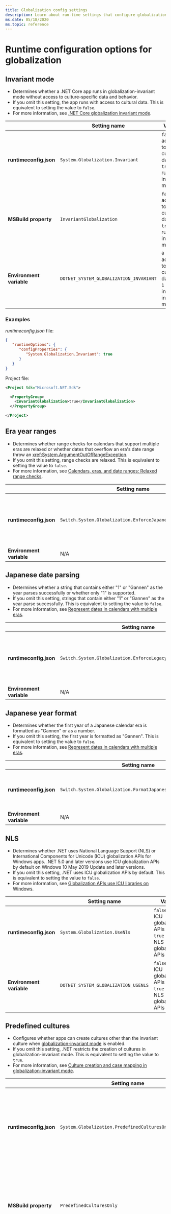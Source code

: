 ```yaml
---
title: Globalization config settings
description: Learn about run-time settings that configure globalization aspects of a .NET Core app, for example, how it parses Japanese dates.
ms.date: 05/18/2020
ms.topic: reference
---
```

# Runtime configuration options for globalization

## Invariant mode

- Determines whether a .NET Core app runs in globalization-invariant mode without access to culture-specific data and behavior.
- If you omit this setting, the app runs with access to cultural data. This is equivalent to setting the value to `false`.
- For more information, see [.NET Core globalization invariant mode](https://github.com/dotnet/runtime/blob/main/docs/design/features/globalization-invariant-mode.md).

| | Setting name | Values |
| - | - | - |
| **runtimeconfig.json** | `System.Globalization.Invariant` | `false` - access to cultural data<br/>`true` - run in invariant mode |
| **MSBuild property** | `InvariantGlobalization` | `false` - access to cultural data<br/>`true` - run in invariant mode |
| **Environment variable** | `DOTNET_SYSTEM_GLOBALIZATION_INVARIANT` | `0` - access to cultural data<br/>`1` - run in invariant mode |

### Examples

*runtimeconfig.json* file:

```json
{
   "runtimeOptions": {
      "configProperties": {
         "System.Globalization.Invariant": true
      }
   }
}
```

Project file:

```xml
<Project Sdk="Microsoft.NET.Sdk">

  <PropertyGroup>
    <InvariantGlobalization>true</InvariantGlobalization>
  </PropertyGroup>

</Project>
```

## Era year ranges

- Determines whether range checks for calendars that support multiple eras are relaxed or whether dates that overflow an era's date range throw an <xref:System.ArgumentOutOfRangeException>.
- If you omit this setting, range checks are relaxed. This is equivalent to setting the value to `false`.
- For more information, see [Calendars, eras, and date ranges: Relaxed range checks](../../standard/datetime/working-with-calendars.md#calendars-eras-and-date-ranges-relaxed-range-checks).

| | Setting name | Values |
| - | - | - |
| **runtimeconfig.json** | `Switch.System.Globalization.EnforceJapaneseEraYearRanges` | `false` - relaxed range checks<br/>`true` - overflows cause an exception |
| **Environment variable** | N/A | N/A |

## Japanese date parsing

- Determines whether a string that contains either "1" or "Gannen" as the year parses successfully or whether only "1" is supported.
- If you omit this setting, strings that contain either "1" or "Gannen" as the year parse successfully. This is equivalent to setting the value to `false`.
- For more information, see [Represent dates in calendars with multiple eras](../../standard/datetime/working-with-calendars.md#represent-dates-in-calendars-with-multiple-eras).

| | Setting name | Values |
| - | - | - |
| **runtimeconfig.json** | `Switch.System.Globalization.EnforceLegacyJapaneseDateParsing` | `false` - "Gannen" or "1" is supported<br/>`true` - only "1" is supported |
| **Environment variable** | N/A | N/A |

## Japanese year format

- Determines whether the first year of a Japanese calendar era is formatted as "Gannen" or as a number.
- If you omit this setting, the first year is formatted as "Gannen". This is equivalent to setting the value to `false`.
- For more information, see [Represent dates in calendars with multiple eras](../../standard/datetime/working-with-calendars.md#represent-dates-in-calendars-with-multiple-eras).

| | Setting name | Values |
| - | - | - |
| **runtimeconfig.json** | `Switch.System.Globalization.FormatJapaneseFirstYearAsANumber` | `false` - format as "Gannen"<br/>`true` - format as number |
| **Environment variable** | N/A | N/A |

## NLS

- Determines whether .NET uses National Language Support (NLS) or International Components for Unicode (ICU) globalization APIs for Windows apps. .NET 5.0 and later versions use ICU globalization APIs by default on Windows 10 May 2019 Update and later versions.
- If you omit this setting, .NET uses ICU globalization APIs by default. This is equivalent to setting the value to `false`.
- For more information, see [Globalization APIs use ICU libraries on Windows](../compatibility/globalization/5.0/icu-globalization-api.md).

| | Setting name | Values | Introduced |
| - | - | - | - |
| **runtimeconfig.json** | `System.Globalization.UseNls` | `false` - Use ICU globalization APIs<br/>`true` - Use NLS globalization APIs | .NET 5.0 |
| **Environment variable** | `DOTNET_SYSTEM_GLOBALIZATION_USENLS` | `false` - Use ICU globalization APIs<br/>`true` - Use NLS globalization APIs | .NET 5.0 |

## Predefined cultures

- Configures whether apps can create cultures other than the invariant culture when [globalization-invariant mode](https://github.com/dotnet/runtime/blob/main/docs/design/features/globalization-invariant-mode.md) is enabled.
- If you omit this setting, .NET restricts the creation of cultures in globalization-invariant mode. This is equivalent to setting the value to `true`.
- For more information, see [Culture creation and case mapping in globalization-invariant mode](../compatibility/globalization/6.0/culture-creation-invariant-mode.md).

| | Setting name | Values | Introduced |
| - | - | - | - |
| **runtimeconfig.json** | `System.Globalization.PredefinedCulturesOnly` | `true` - In globalization-invariant mode, don't allow creation of any culture except the invariant culture.<br/>`false` - Allow creation of any culture. | .NET 6 |
| **MSBuild property** | `PredefinedCulturesOnly` | `true` - In globalization-invariant mode, don't allow creation of any culture except the invariant culture.<br/>`false` - Allow creation of any culture. | .NET 6 |
| **Environment variable** | `DOTNET_SYSTEM_GLOBALIZATION_PREDEFINED_CULTURES_ONLY` | `true` - In globalization-invariant mode, don't allow creation of any culture except the invariant culture.<br/>`false` - Allow creation of any culture. | .NET 6 |
